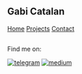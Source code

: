 ## Gabi Catalan

[Home](index.md)
[Projects](projects.md)
[Contact](contact.md)

##

Find me on:

[![telegram](https://img.shields.io/badge/Telegram-2CA5E0?style=flat-squeare&logo=telegram&logoColor=white)](t.me/gabi_studio)
[![medium](https://img.shields.io/badge/Medium-12100E?style=for-the-badge&logo=medium&logoColor=white)](https://medium.com/@gabi-studio)


